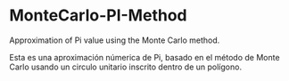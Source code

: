 # MonteCarlo-PI-Method
Approximation of Pi value using the Monte Carlo method.

Esta es una aproximación númerica de Pi, basado en el método de Monte Carlo usando un circulo unitario inscrito dentro de un polígono. 
